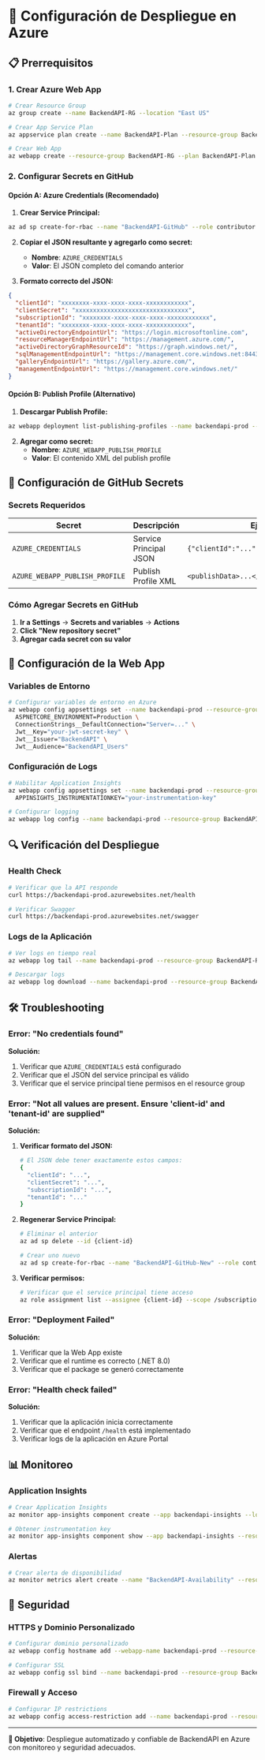 # 🚀 Configuración de Despliegue en Azure

## 📋 Prerrequisitos

### **1. Crear Azure Web App**

```bash
# Crear Resource Group
az group create --name BackendAPI-RG --location "East US"

# Crear App Service Plan
az appservice plan create --name BackendAPI-Plan --resource-group BackendAPI-RG --sku B1 --is-linux

# Crear Web App
az webapp create --resource-group BackendAPI-RG --plan BackendAPI-Plan --name backendapi-prod --runtime "DOTNET|8.0"
```

### **2. Configurar Secrets en GitHub**

#### **Opción A: Azure Credentials (Recomendado)**

1. **Crear Service Principal:**
```bash
az ad sp create-for-rbac --name "BackendAPI-GitHub" --role contributor --scopes /subscriptions/{subscription-id}/resourceGroups/BackendAPI-RG --sdk-auth
```

2. **Copiar el JSON resultante y agregarlo como secret:**
   - **Nombre**: `AZURE_CREDENTIALS`
   - **Valor**: El JSON completo del comando anterior

3. **Formato correcto del JSON:**
```json
{
  "clientId": "xxxxxxxx-xxxx-xxxx-xxxx-xxxxxxxxxxxx",
  "clientSecret": "xxxxxxxxxxxxxxxxxxxxxxxxxxxxxxxx",
  "subscriptionId": "xxxxxxxx-xxxx-xxxx-xxxx-xxxxxxxxxxxx",
  "tenantId": "xxxxxxxx-xxxx-xxxx-xxxx-xxxxxxxxxxxx",
  "activeDirectoryEndpointUrl": "https://login.microsoftonline.com",
  "resourceManagerEndpointUrl": "https://management.azure.com/",
  "activeDirectoryGraphResourceId": "https://graph.windows.net/",
  "sqlManagementEndpointUrl": "https://management.core.windows.net:8443/",
  "galleryEndpointUrl": "https://gallery.azure.com/",
  "managementEndpointUrl": "https://management.core.windows.net/"
}
```

#### **Opción B: Publish Profile (Alternativo)**

1. **Descargar Publish Profile:**
```bash
az webapp deployment list-publishing-profiles --name backendapi-prod --resource-group BackendAPI-RG --xml
```

2. **Agregar como secret:**
   - **Nombre**: `AZURE_WEBAPP_PUBLISH_PROFILE`
   - **Valor**: El contenido XML del publish profile

## 🔧 Configuración de GitHub Secrets

### **Secrets Requeridos**

| Secret | Descripción | Ejemplo |
|--------|-------------|---------|
| `AZURE_CREDENTIALS` | Service Principal JSON | `{"clientId":"...","clientSecret":"..."}` |
| `AZURE_WEBAPP_PUBLISH_PROFILE` | Publish Profile XML | `<publishData>...</publishData>` |

### **Cómo Agregar Secrets en GitHub**

1. **Ir a Settings** → **Secrets and variables** → **Actions**
2. **Click "New repository secret"**
3. **Agregar cada secret con su valor**

## 🚀 Configuración de la Web App

### **Variables de Entorno**

```bash
# Configurar variables de entorno en Azure
az webapp config appsettings set --name backendapi-prod --resource-group BackendAPI-RG --settings \
  ASPNETCORE_ENVIRONMENT=Production \
  ConnectionStrings__DefaultConnection="Server=..." \
  Jwt__Key="your-jwt-secret-key" \
  Jwt__Issuer="BackendAPI" \
  Jwt__Audience="BackendAPI_Users"
```

### **Configuración de Logs**

```bash
# Habilitar Application Insights
az webapp config appsettings set --name backendapi-prod --resource-group BackendAPI-RG --settings \
  APPINSIGHTS_INSTRUMENTATIONKEY="your-instrumentation-key"

# Configurar logging
az webapp log config --name backendapi-prod --resource-group BackendAPI-RG --application-logging true --level information
```

## 🔍 Verificación del Despliegue

### **Health Check**

```bash
# Verificar que la API responde
curl https://backendapi-prod.azurewebsites.net/health

# Verificar Swagger
curl https://backendapi-prod.azurewebsites.net/swagger
```

### **Logs de la Aplicación**

```bash
# Ver logs en tiempo real
az webapp log tail --name backendapi-prod --resource-group BackendAPI-RG

# Descargar logs
az webapp log download --name backendapi-prod --resource-group BackendAPI-RG
```

## 🛠️ Troubleshooting

### **Error: "No credentials found"**

**Solución:**
1. Verificar que `AZURE_CREDENTIALS` está configurado
2. Verificar que el JSON del service principal es válido
3. Verificar que el service principal tiene permisos en el resource group

### **Error: "Not all values are present. Ensure 'client-id' and 'tenant-id' are supplied"**

**Solución:**
1. **Verificar formato del JSON:**
   ```bash
   # El JSON debe tener exactamente estos campos:
   {
     "clientId": "...",
     "clientSecret": "...",
     "subscriptionId": "...",
     "tenantId": "..."
   }
   ```

2. **Regenerar Service Principal:**
   ```bash
   # Eliminar el anterior
   az ad sp delete --id {client-id}
   
   # Crear uno nuevo
   az ad sp create-for-rbac --name "BackendAPI-GitHub-New" --role contributor --scopes /subscriptions/{subscription-id}/resourceGroups/BackendAPI-RG --sdk-auth
   ```

3. **Verificar permisos:**
   ```bash
   # Verificar que el service principal tiene acceso
   az role assignment list --assignee {client-id} --scope /subscriptions/{subscription-id}/resourceGroups/BackendAPI-RG
   ```

### **Error: "Deployment Failed"**

**Solución:**
1. Verificar que la Web App existe
2. Verificar que el runtime es correcto (.NET 8.0)
3. Verificar que el package se generó correctamente

### **Error: "Health check failed"**

**Solución:**
1. Verificar que la aplicación inicia correctamente
2. Verificar que el endpoint `/health` está implementado
3. Verificar logs de la aplicación en Azure Portal

## 📊 Monitoreo

### **Application Insights**

```bash
# Crear Application Insights
az monitor app-insights component create --app backendapi-insights --location "East US" --resource-group BackendAPI-RG

# Obtener instrumentation key
az monitor app-insights component show --app backendapi-insights --resource-group BackendAPI-RG --query instrumentationKey
```

### **Alertas**

```bash
# Crear alerta de disponibilidad
az monitor metrics alert create --name "BackendAPI-Availability" --resource-group BackendAPI-RG --scopes /subscriptions/{subscription-id}/resourceGroups/BackendAPI-RG/providers/Microsoft.Web/sites/backendapi-prod --condition "avg availabilityResults/availabilityPercentage < 99" --description "Alert when availability drops below 99%"
```

## 🔐 Seguridad

### **HTTPS y Dominio Personalizado**

```bash
# Configurar dominio personalizado
az webapp config hostname add --webapp-name backendapi-prod --resource-group BackendAPI-RG --hostname api.tudominio.com

# Configurar SSL
az webapp config ssl bind --name backendapi-prod --resource-group BackendAPI-RG --certificate-thumbprint {thumbprint}
```

### **Firewall y Acceso**

```bash
# Configurar IP restrictions
az webapp config access-restriction add --name backendapi-prod --resource-group BackendAPI-RG --rule-name "Allow GitHub Actions" --action Allow --ip-address 0.0.0.0/0
```

---

**🎯 Objetivo**: Despliegue automatizado y confiable de BackendAPI en Azure con monitoreo y seguridad adecuados.

